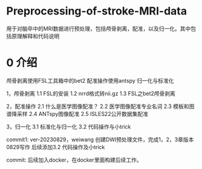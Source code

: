 # Preprocessing-of-stroke-MRI-data
用于对脑卒中的MRI数据进行预处理，包括颅骨剥离，配准，以及归一化。其中包括原理解释和代码说明

# 0 介绍
颅骨剥离使用FSL工具箱中的bet2 配准操作使用antspy 归一化与标准化

1，颅骨剥离 
  1.1 FSL的安装
  1.2 nrrd格式转nii.gz 
  1.3 FSL之bet2颅骨剥离

2，配准操作 
  2.1 什么是医学图像配准？ 
  2.2 医学图像配准专业名词 
  2.3 模板和图谱降采样 
  2.4 ANTspy图像配准 
  2.5 ISLES22公开数据集配准

3，归一化 
  3.1 标准化与归一化 
  3.2 代码操作与小trick



commit1: ver-20230829，weiwang 创建DWI预处理文件，完成1，2，3章版本0829写作 后续添加3.2 代码操作及小trick

commit: 后续加入docker，在docker里面构建后续工作。
